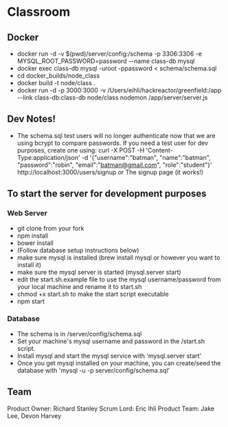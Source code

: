 # Classroom

## Docker

- docker run -d -v $(pwd)/server/config:/schema -p 3306:3306 -e MYSQL_ROOT_PASSWORD=password --name class-db mysql
- docker exec class-db mysql -uroot -ppassword < schema/schema.sql
- cd docker_builds/node_class
- docker build -t node/class .
- docker run -d -p 3000:3000 -v /Users/eihli/hackreactor/greenfield:/app --link class-db:class-db node/class nodemon /app/server/server.js

## Dev Notes!
- The schema.sql test users will no longer authenticate now that
  we are using bcrypt to compare passwords.
  If you need a test user for dev purposes, create one using:
  curl -X POST -H 'Content-Type:application/json' -d '{"username":"batman", "name":"batman", "password":"robin", "email":"batman@gmail.com", "role":"student"}' http://localhost:3000/users/signup
  or
  The signup page (it works!)

## To start the server for development purposes

### Web Server
- git clone from your fork
- npm install
- bower install
- (Follow database setup instructions below)
- make sure mysql is installed (brew install mysql or however you want to install it)
- make sure the mysql server is started (mysql.server start)
- edit the start.sh.example file to use the mysql username/password from your local machine and rename it to start.sh
- chmod +x start.sh to make the start script executable
- npm start

### Database
- The schema is in /server/config/schema.sql
- Set your machine's mysql username and password in the /start.sh script.
- Install mysql and start the mysql service with 'mysql.server start'
- Once you get mysql installed on your machine, you can create/seed the database with 'mysql -u <username> -p server/config/schema.sql'


## Team

Product Owner: Richard Stanley
Scrum Lord: Eric Ihli
Product Team: Jake Lee, Devon Harvey
